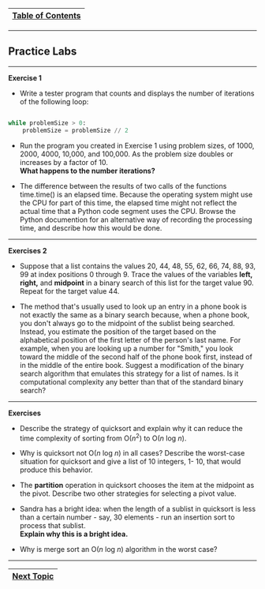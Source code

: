 |[Table of Contents](/master/00-Table-of-Contents.md)|
|---|

---

## Practice Labs

---
**Exercise 1**

* Write a tester program that counts and displays the number of iterations of the following loop:

```python

while problemSize > 0:
    problemSize = problemSize // 2

```

* Run the program you created in Exercise 1 using problem sizes, of 1000, 2000, 4000, 10,000, and 100,000.  As the problem size doubles or increases by a factor of 10.  
**What happens to the number iterations?**

* The difference between the results of two calls of the functions time.time() is an elapsed time. Because the operating system might use the CPU for part of this time, the elapsed time might not reflect the actual time that a Python code segment uses the CPU. Browse the Python documention for an alternative way of recording the processing time, and describe how this would be done.

---

**Exercises 2**

* Suppose that a list contains the values 20, 44, 48, 55, 62, 66, 74, 88, 93, 99 at index positions 0 through 9.  Trace the values of the variables **left, right,** and **midpoint** in a binary search of this list for the target value 90.  Repeat for the target value 44. 

* The method that's usually used to look up an entry in a phone book is not exactly the same as a binary search because, when a phone book, you don't always go to the midpoint of the sublist being searched.  Instead, you estimate the position of the target based on the alphabetical position of the first letter of the person's last name. For example, when you are looking up a number for "Smith," you look toward the middle of the second half of the phone book first, instead of in the middle of the entire book.  Suggest a modification of the binary search algorithm that emulates this strategy for a list of names.  Is it computational complexity any better than that of the standard binary search?

---

**Exercises** 

* Describe the strategy of quicksort and explain why it can reduce the time complexity of sorting from O(*n*<sup>2</sup>) to O(*n* log *n*).

* Why is quicksort not O(*n* log *n*) in all cases? Describe the worst-case situation for quicksort and give a list of 10 integers, 1- 10, that would produce this behavior.

* The **partition** operation in quicksort chooses the item at the midpoint as the pivot.  Describe two other strategies for selecting a pivot value.

* Sandra has a bright idea: when the length of a sublist in quicksort is less than a certain number - say, 30 elements - run an insertion sort to process that sublist.  
**Explain why this is a bright idea.**

* Why is merge sort an O(*n* log *n*) algorithm in the worst case?

---

|[Next Topic](/06_Searching_Algorithms.md)|
|---|

